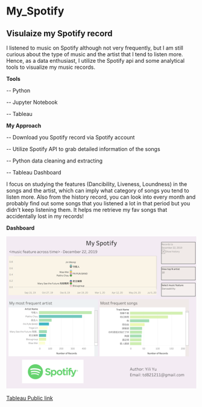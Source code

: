 # My_Spotify

## Visulaize my Spotify record

I listened to music on Spotify although not very frequently, but I am still curious about the type of music and the artist that I tend to listen more. Hence, as a data enthusiast, I utilize the Spotify api and some analytical tools to visualize my music records.

**Tools**

-- Python

-- Jupyter Notebook

-- Tableau 

**My Approach**

-- Download you Spotify record via Spotify account

-- Utilize Spotify API to grab detailed information of the songs

-- Python data cleaning and extracting

-- Tableau Dashboard

I focus on studying the features (Dancibility, Liveness, Loundness) in the songs and the artist, which can imply what category of songs you tend to listen more. Also from the history record, you can look into every month and probably find out some songs that you listened a lot in that period but you didn't keep listening them. It helps me retrieve my fav songs that accidentally lost in my records!

**Dashboard**

![dashboard](myspotify/myspotify.png)

[Tableau Public link](https://public.tableau.com/profile/yili.yu#!/vizhome/Book1_15938422650700/Dashboard2?publish=yes)
